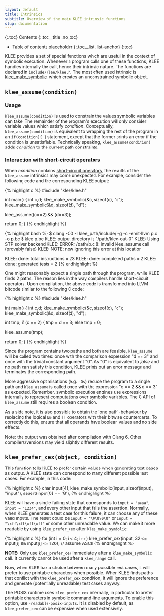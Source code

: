 ```yaml
---
layout: default
title: Intrinsics
subtitle: Overview of the main KLEE intrinsic functions
slug: documentation
---
```


{:.toc}
Contents
{:.toc__title .no_toc}
* Table of contents placeholder
{:.toc__list .list-anchor}
{:toc}
 
KLEE provides a set of special functions which are useful in the context of symbolic execution. Whenever a program calls one of these functions, KLEE handles internally the call, hence their intrinsic nature. The functions are declared in `include/klee/klee.h`. The most often used intrinsic is [klee_make_symbolic]({{site.baseurl}}/tutorials/testing-function), which creates an unconstrained symbolic object.

## `klee_assume(condition)`

### Usage

`klee_assume(condition)` is used to constrain the values symbolic variables can take. The remainder of the program's execution will only consider variable values which satisfy _condition_. Conceptually, `klee_assume(condition)` is equivalent to wrapping the rest of the program in an `if(condition){ }` statement, except that the former prints an error if the condition is unsatisfiable. Technically speaking, `klee_assume(condition)` adds _condition_ to the current path constraints.

### Interaction with short-circuit operators

When _condition_ contains [short-circuit operators](https://en.wikipedia.org/wiki/Short-circuit_evaluation), the results of the `klee_assume` intrinsics may come unexpected. For example, consider the following code and the corresponding KLEE output:

{% highlight c %}
#include "klee/klee.h"

int main() {
  int c,d;
  klee_make_symbolic(&c, sizeof(c), "c");
  klee_make_symbolic(&d, sizeof(d), "d");

  klee_assume((c==2) && (d==3));

  return 0;
}
{% endhighlight %}

{% highlight bash %}
$ clang -O0 -I klee_path/include/ -g -c -emit-llvm p.c -o p.bc
$ klee p.bc
KLEE: output directory is "/path/klee-out-0"
KLEE: Using STP solver backend
KLEE: ERROR: /path/p.c:8: invalid klee_assume call (provably false)
KLEE: NOTE: now ignoring this error at this location

KLEE: done: total instructions = 23
KLEE: done: completed paths = 2
KLEE: done: generated tests = 2
{% endhighlight %}

One might reasonably expect a single path through the program, while KLEE finds 2 paths.
The reason lies in the way compilers handle short-circuit operators.
Upon compilation, the above code is transformed into LLVM bitcode similar to the following C code:

{% highlight c %}
#include "klee/klee.h"

int main() {
  int c,d;
  klee_make_symbolic(&c, sizeof(c), "c");
  klee_make_symbolic(&d, sizeof(d), "d");
  
  int tmp;
  if (c == 2) {
    tmp = d == 3;
  else
    tmp = 0;

  klee_assume(tmp);

  return 0;
}
{% endhighlight %}

Since the program contains two paths and both are feasible, `klee_assume` will be called two times: once with the comparison expression "d == 3" and once with the trivial constant argument "0".
As "0" is equivalent to _false_ and no path can satisfy this condition, KLEE prints out an error message and terminates the corresponding path.

More aggressive optimisations (e.g. `-Os`) reduce the program to a single path and `klee_assume` is called once with the expression "c == 2 && d == 3" as expected.
Remember, symbolic execution engines use expressions internally to represent computations over symbolic variables.
The C API of `klee_assume` still requires a boolean condition.

As a side note, it is also possible to obtain the 'one path'-behaviour by replacing the logical `&&` and `||` operators with their bitwise counterparts.
To correctly do this, ensure that all operands have boolean values and no side effects.

Note: the output was obtained after compilation with Clang 6.
Other compilers/versions may yield slightly different results.

## `klee_prefer_cex(object, condition)`

This function tells KLEE to prefer certain values when generating test cases as output. A KLEE state can correspond to many different possible test cases. For example, in this code:

{% highlight c %}
char input[4];
klee_make_symbolic(input, sizeof(input), "input");
assert(input[0] == 'Q');
{% endhighlight %}

KLEE will have a single failing state that corresponds to `input = "aaaa"`, `input = "1234"`, and every other input that fails the assertion. Normally, when KLEE generates a test case for this failure, it can choose any of these valid inputs. The result could be `input = "\0\0\0\0"` or `input = "\xff\xff\xff\xff"` or some other unreadable value. We can make it more readable by using `klee_prefer_cex` after `klee_make_symbolic`:

{% highlight c %}
for (int i = 0; i < 4; i++)
  klee_prefer_cex(input, 32 <= input[i] && input[i] <= 126); // assume ASCII
{% endhighlight %}

**NOTE:** Only use `klee_prefer_cex` immediately after a `klee_make_symbolic` call.  It currently cannot be used after a `klee_range` call.

Now, when KLEE has a choice between many possible test cases, it will prefer to use printable characters when possible. When KLEE finds paths that conflict with the `klee_prefer_cex` condition, it will ignore the preference and generate (potentially unreadable) test cases anyway.

The POSIX runtime uses `klee_prefer_cex` internally, in particular to prefer printable characters in symbolic command-line arguments.  To enable this option, use `-readable-posix-inputs`.  It is disabled by default, as `klee_prefer_cex` can be expensive when used extensively.
